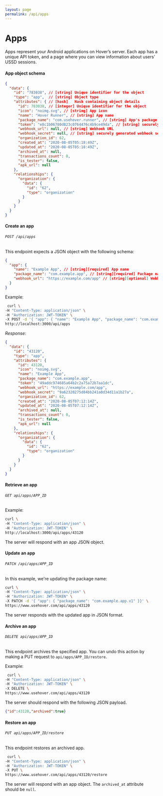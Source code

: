 ```yaml
---
layout: page
permalink: /api/apps
---
```


# Apps
Apps represent your Android applications on Hover’s server. Each app has a unique API token, and a page where you can view information about users’ USSD sessions.

#### App object schema
```json
{
  "data": {
    "id": "783038", // [string] Unique identifier for the object
    "type": "app",  // [string] Object type
    "attributes": { // [hash]   Hash containing object details
      "id": 783038, // [integer] Unique identifier for the object
      "icon": "noimg.svg", // [string] App icon
      "name": "Hover Runner", // [string] App name
      "package_name": "com.usehover.runner", // [string] App's package name
      "token": "e8c1b06780d823c0764476c4b9ce49da", // [string] securely generated app token
      "webhook_url": null, // [string] Webhook URL
      "webhook_secret": null, // [string] securely generated webhook secret
      "organization_id": 62,
      "created_at": "2020-08-05T05:18:49Z",
      "updated_at": "2020-08-05T05:18:49Z",
      "archived_at": null,
      "transactions_count": 0,
      "is_tester": false,
      "apk_url": null
    },
    "relationships": {
      "organization": {
        "data": {
          "id": "62",
          "type": "organization"
        }
      }
    }
  }
}
```

#### Create an app
###### `POST /api/apps`

This endpoint expects a JSON object with the following schema:

```json
{
  "app": {
    "name": "Example App", // [string][required] App name
    "package_name": "com.example.app", // [string][required] Package name
    "webhook_url": "https://example.com/app" // [string][optional] Webhook URL
  }
}
```


Example:

```bash
 curl \
-H "Content-Type: application/json" \
-H "Authorization: JWT-TOKEN" \
-X POST -d '{ "app": { "name": "Example App", "package_name": "com.example.app", "webhook_url": "https://example.com/app" }}' \
http://localhost:3000/api/apps
```

*Response:*

```json
{
  "data": {
    "id": "43120",
    "type": "app",
    "attributes": {
      "id": 43120,
      "icon": "noimg.svg",
      "name": "Example App",
      "package_name": "com.example.app",
      "token": "49addc974685a64b2c2a75a72b7aa1dc",
      "webhook_url": "https://example.com/app",
      "webhook_secret": "9a62320275d84bb241a0d34d11a1b27a",
      "organization_id": 62,
      "created_at": "2020-08-05T07:12:14Z",
      "updated_at": "2020-08-05T07:12:14Z",
      "archived_at": null,
      "transactions_count": 0,
      "is_tester": false,
      "apk_url": null
    },
    "relationships": {
      "organization": {
        "data": {
          "id": "62",
          "type": "organization"
        }
      }
    }
  }
}
```



#### Retrieve an app
###### `GET api/apps/APP_ID`

Example:
```bash
curl \
-H "Content-Type: application/json" \
-H "Authorization: JWT-TOKEN" \
http://localhost:3000/api/apps/43120 
```
The server will respond with an app JSON object.

#### Update an app
###### `PATCH /api/apps/APP_ID`

In this example, we're updating the package name:
```bash
curl \
-H "Content-Type: application/json" \
-H "Authorization: JWT-TOKEN" \
-X PATCH -d '{ "app": { "package_name": "com.example.app.v1" }}' \
https://www.usehover.com/api/apps/43120
```

The server responds with the updated app in JSON format.

#### Archive an app
###### `DELETE api/apps/APP_ID`

This endpoint archives the specified app. You can undo this action by making a PUT request to `api/apps/APP_ID/restore`.

Example:

```bash
 curl \
-H "Content-Type: application/json" \
-H "Authorization: JWT-TOKEN" \
-X DELETE \
https://www.usehover.com/api/apps/43120
```

The server should respond with the following JSON payload.
```json
{"id":43120,"archived":true}
```

#### Restore an app
###### `PUT api/apps/APP_ID/restore`

This endpoint restores an archived app.

```bash
 curl \
-H "Content-Type: application/json" \
-H "Authorization: JWT-TOKEN" \
-X PUT \
https://www.usehover.com/api/apps/43120/restore
```

The server will respond with an app object. The `archived_at` attribute should be `null`.